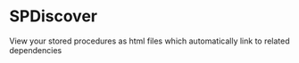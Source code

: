 # SPDiscover
View your stored procedures as html files which automatically link to related dependencies
